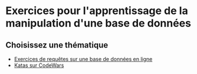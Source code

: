 # Exercices pour l'apprentissage de la manipulation d'une base de données

## Choisissez une thématique
- [Exercices de requêtes sur une base de données en ligne](exercicessql.md)
- [Katas sur CodeWars](katas.md)
